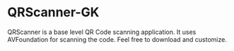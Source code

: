# QRScanner-GK
QRScanner is a base level QR Code scanning application. It uses AVFoundation for scanning the code. Feel free to download and customize.
